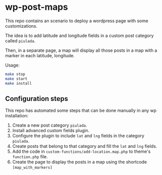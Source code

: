 # wp-post-maps

This repo contains an scenario to deploy a wordpress page with some customizations.

The idea is to add latitude and longitude fields in a custom post category called `piulada`.

Then, in a separate page, a map will display all those posts in a map with a marker in each latitude, longitude.

Usage:

```bash
make stop
make start
make install
```

## Configuration steps

This repo has automated some steps that can be done manually in any wp installation:

1. Create a new post category `piulada`.
2. Install advanced custom fields plugin.
3. Configure the plugin to include `lat` and `lng` fields in the category `piulada`.
4. Create posts that belong to that category and fill the `lat` and `lng` fields.
5. Add the code in `custom-functions/add-location.map.php` to theme's `function.php` file.
6. Create the page to display the posts in a map using the shortcode `[map_with_markers]`